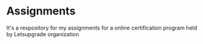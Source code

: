 # Assignments
It's a respository for my assignments for a online certification program held by Letsupgrade organization
